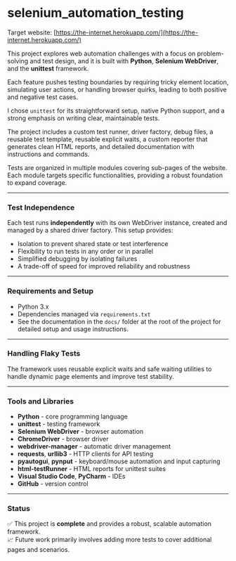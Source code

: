 # selenium_automation_testing

Target website: [https://the-internet.herokuapp.com/](https://the-internet.herokuapp.com/)

This project explores web automation challenges with a focus on problem-solving and test design, and it is built with **Python**, **Selenium WebDriver**, and the **unittest** framework.

Each feature pushes testing boundaries by requiring tricky element location, simulating user actions, or handling browser quirks, leading to both positive and negative test cases.

I chose `unittest` for its straightforward setup, native Python support, and a strong emphasis on writing clear, maintainable tests.

The project includes a custom test runner, driver factory, debug files, a reusable test template, reusable explicit waits, a custom reporter that generates clean HTML reports, and detailed documentation with instructions and commands.

Tests are organized in multiple modules covering sub-pages of the website. Each module targets specific functionalities, providing a robust foundation to expand coverage.

---

### Test Independence

Each test runs **independently** with its own WebDriver instance, created and managed by a shared driver factory. This setup provides:

- Isolation to prevent shared state or test interference  
- Flexibility to run tests in any order or in parallel  
- Simplified debugging by isolating failures  
- A trade-off of speed for improved reliability and robustness  

---

### Requirements and Setup

- Python 3.x  
- Dependencies managed via `requirements.txt`  
- See the documentation in the `docs/` folder at the root of the project for detailed setup and usage instructions.

---

### Handling Flaky Tests

The framework uses reusable explicit waits and safe waiting utilities to handle dynamic page elements and improve test stability.

---

### Tools and Libraries

- **Python** - core programming language  
- **unittest** - testing framework  
- **Selenium WebDriver** - browser automation  
- **ChromeDriver** - browser driver
- **webdriver-manager** - automatic driver management  
- **requests**, **urllib3** - HTTP clients for API testing  
- **pyautogui**, **pynput** - keyboard/mouse automation and input capturing  
- **html-testRunner** - HTML reports for unittest suites  
- **Visual Studio Code**, **PyCharm** - IDEs  
- **GitHub** - version control  

---

### Status

✅ This project is **complete** and provides a robust, scalable automation framework.  
📈 Future work primarily involves adding more tests to cover additional pages and scenarios.
